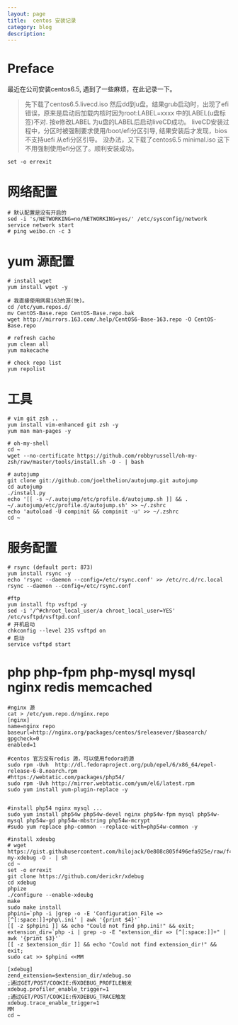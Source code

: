 ```yaml
---
layout: page
title:	centos 安装记录
category: blog
description: 
---
```

# Preface
最近在公司安装centos6.5, 遇到了一些麻烦，在此记录一下。
>先下载了centos6.5.livecd.iso 然后dd到u盘。结果grub启动时，出现了efi错误，原来是启动后加载内核时因为root:LABEL=xxxx 中的LABEL(u盘标签)不对. 按e修改LABEL 为u盘的LABEL后启动liveCD成功。
> liveCD安装过程中，分区时被强制要求使用/boot/efi分区引导, 结果安装后才发现，bios不支持uefi 从efi分区引导。
> 没办法，又下载了centos6.5 minimal.iso 这下不用强制使用efi分区了。顺利安装成功。

	set -o errexit

# 网络配置

	# 默认配置是没有开启的
	sed -i 's/NETWORKING=no/NETWORKING=yes/' /etc/sysconfig/network
	service network start
	# ping weibo.cn -c 3

# yum 源配置

	# install wget
	yum install wget -y

	# 我直接使用网易163的源(快)。
	cd /etc/yum.repos.d/
	mv CentOS-Base.repo CentOS-Base.repo.bak
	wget http://mirrors.163.com/.help/CentOS6-Base-163.repo -O CentOS-Base.repo

	# refresh cache
	yum clean all
	yum makecache
	
	# check repo list
	yum repolist

# 工具

	# vim git zsh ..
	yum install vim-enhanced git zsh -y
	yum man man-pages -y

	# oh-my-shell
	cd ~
	wget --no-certificate https://github.com/robbyrussell/oh-my-zsh/raw/master/tools/install.sh -O - | bash

	# autojump
	git clone git://github.com/joelthelion/autojump.git autojump
	cd autojump
	./install.py
	echo '[[ -s ~/.autojump/etc/profile.d/autojump.sh ]] && . ~/.autojump/etc/profile.d/autojump.sh' >> ~/.zshrc
	echo 'autoload -U compinit && compinit -u' >> ~/.zshrc
	cd ~

# 服务配置
	# rsync (default port: 873)
	yum install rsync -y
	echo 'rsync --daemon --config=/etc/rsync.conf' >> /etc/rc.d/rc.local
	rsync --daemon --config=/etc/rsync.conf

	#ftp 
	yum install ftp vsftpd -y
	sed -i '/^#chroot_local_user/a chroot_local_user=YES' /etc/vsftpd/vsftpd.conf
	# 开机启动
	chkconfig --level 235 vsftpd on
	# 启动
	service vsftpd start
	
# php php-fpm php-mysql mysql nginx redis memcached

	#nginx 源
	cat > /etc/yum.repo.d/nginx.repo 
	[nginx] 
	name=nginx repo 
	baseurl=http://nginx.org/packages/centos/$releasever/$basearch/ 
	gpgcheck=0 
	enabled=1

	#centos 官方没有redis 源，可以使用fedora的源
	sudo rpm -Uvh  http://dl.fedoraproject.org/pub/epel/6/x86_64/epel-release-6-8.noarch.rpm
	#https://webtatic.com/packages/php54/
	sudo rpm -Uvh http://mirror.webtatic.com/yum/el6/latest.rpm
	sudo yum install yum-plugin-replace -y


	#install php54 nginx mysql ...
	sudo yum install php54w php54w-devel nginx php54w-fpm mysql php54w-mysql php54w-gd php54w-mbstring php54w-mcrypt
	#sudo yum replace php-common --replace-with=php54w-common -y

	#install xdeubg
	# wget https://gist.githubusercontent.com/hilojack/0e808c805f496efa925e/raw/f48f610d0abbf67a976d517310b3d977a07d4fff/oh-my-xdebug -O - | sh
	cd ~
	set -o errexit
	git clone https://github.com/derickr/xdebug 
	cd xdebug
	phpize
	./configure --enable-xdeubg
	make
	sudo make install
	phpini=`php -i |grep -o -E 'Configuration File => [^[:space:]]+php\.ini' | awk '{print $4}'`
	[[ -z $phpini ]] && echo "Could not find php.ini!" && exit;
	extension_dir=`php -i | grep -o -E "extension_dir => [^[:space:]]+" | awk '{print $3}'`
	[[ -z $extension_dir ]] && echo "Could not find extension_dir!" && exit;
	sudo cat >> $phpini <<MM

	[xdebug]
	zend_extension=$extension_dir/xdebug.so
	;通过GET/POST/COOKIE:传XDEBUG_PROFILE触发
	xdebug.profiler_enable_trigger=1
	;通过GET/POST/COOKIE:传XDEBUG_TRACE触发
	xdebug.trace_enable_trigger=1
	MM
	cd ~
